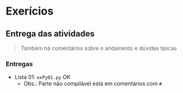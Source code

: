 # Exerícios

## Entrega das atividades

> Também há comentários sobre o andamento e dúvidas típicas


### Entregas

- Lista 01: `exPy01.py` *OK*
  - Obs.: Parte não compilável está em comentários com `#`
